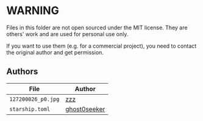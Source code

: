 # WARNING

Files in this folder are not open sourced under the MIT license. They are others' work and are used for personal use only.

If you want to use them (e.g. for a commercial project), you need to contact the original author and get permission.

## Authors

| File | Author |
| --- | --- |
| `127200026_p0.jpg`| [zzz](https://www.pixiv.net/artworks/127200026) |
| `starship.toml` | [ghost0seeker](https://github.com/starship/starship/discussions/1107#discussioncomment-13565123) |
